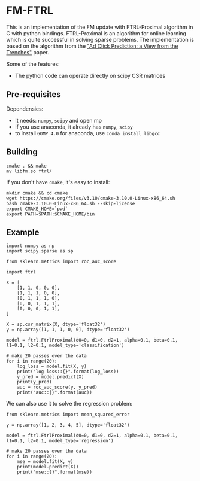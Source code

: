 
# FM-FTRL

This is an implementation of the FM update with FTRL-Proximal algorithm in C with python bindings. FTRL-Proximal is an algorithm for online learning which is quite successful in solving sparse problems. The implementation is based on the algorithm from the ["Ad Click Prediction: a View from the Trenches"](https://research.google.com/pubs/pub41159.html) paper.

Some of the features:

* The python code can operate directly on scipy CSR matrices

## Pre-requisites 

Dependensies:

* It needs: `numpy`, `scipy` and open mp
* If you use anaconda, it already has  `numpy`, `scipy`
* to install `GOMP_4.0` for anaconda, use `conda install libgcc`


## Building

    cmake . && make
    mv libfm.so ftrl/

If you don't have `cmake`, it's easy to install:

    mkdir cmake && cd cmake
    wget https://cmake.org/files/v3.10/cmake-3.10.0-Linux-x86_64.sh
    bash cmake-3.10.0-Linux-x86_64.sh --skip-license
    export CMAKE_HOME=`pwd`
    export PATH=$PATH:$CMAKE_HOME/bin


## Example

    import numpy as np
    import scipy.sparse as sp

    from sklearn.metrics import roc_auc_score

    import ftrl

    X = [
        [1, 1, 0, 0, 0],
        [1, 1, 1, 0, 0],
        [0, 1, 1, 1, 0],
        [0, 0, 1, 1, 1],
        [0, 0, 0, 1, 1],   
    ]

    X = sp.csr_matrix(X, dtype='float32')
    y = np.array([1, 1, 1, 0, 0], dtype='float32')
    
    model = ftrl.FtrlProximal(d0=0, d1=0, d2=1, alpha=0.1, beta=0.1, l1=0.1, l2=0.1, model_type='classification')

    # make 20 passes over the data
    for i in range(20):
        log_loss = model.fit(X, y)
        print("log loss::{}".format(log_loss))
        y_pred = model.predict(X)
        print(y_pred)
        auc = roc_auc_score(y, y_pred)
        print("auc::{}".format(auc))


We can also use it to solve the regression problem:

    from sklearn.metrics import mean_squared_error

    y = np.array([1, 2, 3, 4, 5], dtype='float32')

    model = ftrl.FtrlProximal(d0=0, d1=0, d2=1, alpha=0.1, beta=0.1, l1=0.1, l2=0.1, model_type='regression')

    # make 20 passes over the data
    for i in range(20):
        mse = model.fit(X, y)
        print(model.predict(X))
        print("mse::{}".format(mse))
